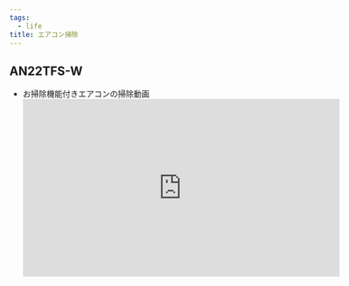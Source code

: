 ```yaml
---
tags:
  - life
title: エアコン掃除
---
```


## AN22TFS-W
- お掃除機能付きエアコンの掃除動画
	<iframe width="560" height="315" src="https://www.youtube.com/embed/3xrYk_Xxw4c?si=nUvP6KHkEbMgAr4o" title="YouTube video player" frameborder="0" allow="accelerometer; autoplay; clipboard-write; encrypted-media; gyroscope; picture-in-picture; web-share" referrerpolicy="strict-origin-when-cross-origin" allowfullscreen></iframe>
